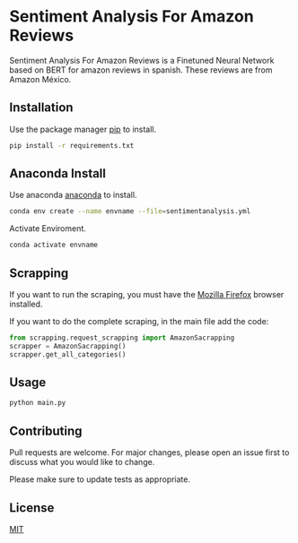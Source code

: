 # Sentiment Analysis For Amazon Reviews

Sentiment Analysis For Amazon Reviews is a Finetuned Neural Network based on BERT for amazon reviews in spanish. These reviews are from Amazon México.


## Installation

Use the package manager [pip](https://pip.pypa.io/en/stable/) to install.

```bash
pip install -r requirements.txt
```

## Anaconda Install

Use anaconda [anaconda](https://www.anaconda.com/) to install.

```bash
conda env create --name envname --file=sentimentanalysis.yml
```
Activate Enviroment.

```bash
conda activate envname
```
## Scrapping
If you want to run the scraping, you must have the [Mozilla Firefox](https://www.mozilla.org/es-ES/firefox/) browser installed.

If you want to do the complete scraping, in the main file add the code:

```python
from scrapping.request_scrapping import AmazonSacrapping
scrapper = AmazonSacrapping()
scrapper.get_all_categories()
```


## Usage

```bash
python main.py 
```

## Contributing
Pull requests are welcome. For major changes, please open an issue first to discuss what you would like to change.

Please make sure to update tests as appropriate.

## License
[MIT](https://choosealicense.com/licenses/mit/)
